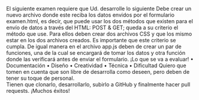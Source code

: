 El siguiente examen requiere que Ud. desarrolle lo siguiente
Debe crear un nuevo archivo donde este reciba los datos envidos por el formulario examen.html, es decir, que puede usar los dos métodos que existen para el envío de datos a través del HTML: POST & GET; queda a su criterio el método que use.
Para ellos deben crear dos archivos CSS y que los mismo estar en los dos archivos creados. Es importante que este criterio se cumpla.
De igual manera en el archivo app.js deben de crear un par de funciones, una de la cual se encargará de tomar los datos y otra función donde las verificará antes de enviar el formulario.
¡Lo que se va a evaluar!
• Documentación
• Diseño
• Creatividad
• Técnica
• Dificultad
Quiero que tomen en cuenta que son libre de desarrolla como deseen, pero deben de tener su toque de personal.  
Tienen que clonarlo, desarrollarlo, subirlo a GitHub y finalmente hacer pull requests.
¡Muchos éxitos!
